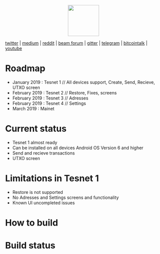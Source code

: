 <p align="center">
  <img width="100" height="100" src="https://www.beam.mw/themes/beam/assets/images/icons/logo.svg">

[twitter](https://twitter.com/beamprivacy) | [medium](https://medium.com/beam-mw) | [reddit](https://www.reddit.com/r/beamprivacy/) | [beam forum](http://forum.beam-mw.com) | [gitter](https://gitter.im/beamprivacy/Lobby) | [telegram](https://t.me/BeamPrivacy) | [bitcointalk](https://bitcointalk.org/index.php?topic=5052151.0) | [youtube](https://www.youtube.com/channel/UCddqBnfSPWibf4f8OnEJm_w?)
</p>

# Roadmap

- January 2019     : Tesnet 1 // All devices support, Create, Send, Recieve, UTXO screen
- February 2019    : Tesnet 2 // Restore, Fixes, screens
- February 2019    : Tesnet 3 // Adresses
- February 2019    : Tesnet 4 // Settings
- March 2019       : Mainet



# Current status
- Tesnet 1 almost ready
- Can be installed on all devices Android OS Version 6 and higher
- Send and recieve transactions
- UTXO screen

# Limitations in Tesnet 1
- Restore is not supported
- No Adresses and Settings screens and functionality
- Known UI uncompleted issues




# How to build



# Build status

